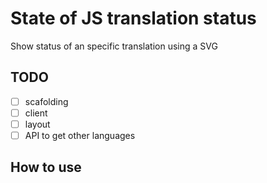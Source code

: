 # State of JS translation status
Show status of an specific translation using a SVG

## TODO
- [ ] scafolding
- [ ] client
- [ ] layout
- [ ] API to get other languages

## How to use
